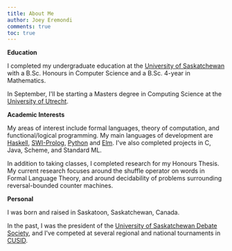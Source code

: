 ```yaml
---
title: About Me
author: Joey Eremondi
comments: true
toc: true
---
```


**Education**

I completed my undergraduate education at the [University of Saskatchewan](http://www.usask.ca)
with a B.Sc. Honours in Computer Science
and a B.Sc. 4-year in Mathematics.

In September, I'll be starting a Masters degree in Computing Science
at the [University of Utrecht](http://www.uu.nl).

**Academic Interests**

My areas of interest include formal languages, theory of computation, and functional/logical programming.
My main languages of development are [Haskell](http://haskell.org), [SWI-Prolog](http://swi-prolog.org/), [Python](http://python.org)
and [Elm](http://elm-lang.org).
I've also completed projects in C,  Java, Scheme, and Standard ML.

In addition to taking classes, I completed research for my Honours Thesis. My current research focuses around the shuffle operator on words in Formal Language Theory, and around decidability of problems
surrounding reversal-bounded counter machines.

**Personal**

I was born and raised in Saskatoon, Saskatchewan, Canada.

In the past, I was the president of the 
[University of Saskatchewan Debate Society](http://usask.ca/debate),
and I've competed at several regional and national tournaments in [CUSID](http://cusid.ca).
